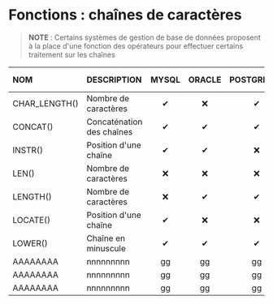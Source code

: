 # Fonctions : chaînes de caractères

> **NOTE** : Certains systèmes de gestion de base de données proposent à la place d'une fonction des opérateurs pour effectuer certains traitement sur les chaînes

|NOM|DESCRIPTION|MYSQL|ORACLE|POSTGRESQL|SQLITE|SQL SERVER|
|:--|:--|:--:|:--:|:--:|:--:|:--:|
|CHAR_LENGTH()|Nombre de caractères|✔|❌|✔|❌|❌|
|CONCAT()|Concaténation des chaînes|✔|✔|✔|❌|✔|
|INSTR()|Position d'une chaîne|✔|✔|❌|✔|❌|
|LEN()|Nombre de caractères|❌|❌|❌|❌|✔|
|LENGTH()|Nombre de caractères|❌|✔|✔|✔|❌|
|LOCATE()|Position d'une chaîne|✔|❌|❌|❌|❌|
|LOWER()|Chaîne en minuscule|✔|✔|✔|✔|✔|
|AAAAAAAA|nnnnnnnnn|gg|gg|gg|gg|gg|
|AAAAAAAA|nnnnnnnnn|gg|gg|gg|gg|gg|
|AAAAAAAA|nnnnnnnnn|gg|gg|gg|gg|gg|

